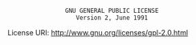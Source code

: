                     GNU GENERAL PUBLIC LICENSE
                       Version 2, June 1991

 License URI: http://www.gnu.org/licenses/gpl-2.0.html
